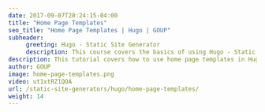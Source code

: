 ```yaml
---
date: 2017-09-07T20:24:15-04:00
title: "Home Page Templates"
seo_title: "Home Page Templates | Hugo | GOUP"
subheader:
     greeting: Hugo - Static Site Generator
     description: This course covers the basics of using Hugo - Static Site Generator. Work your way through the articles and we'll teach you everything you need to know to create a professional and scalable website or blog!
description: This tutorial covers how to use home page templates in Hugo -  Static Site Generator.
author: GOUP
image: home-page-templates.png
video: ut1xtRZ1QOA
url: /static-site-generators/hugo/home-page-templates/
weight: 14
---
```

